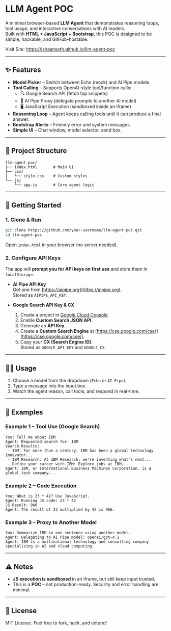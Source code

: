 # LLM Agent POC

A minimal browser-based **LLM Agent** that demonstrates reasoning loops, tool usage, and interactive conversations with AI models.  
Built with **HTML + JavaScript + Bootstrap**, this POC is designed to be simple, hackable, and GitHub-hostable.

Visit Site: https://ishaanseth.github.io/llm-agent-poc

---

## ✨ Features
- **Model Picker** – Switch between Echo (mock) and AI Pipe models.  
- **Tool Calling** – Supports OpenAI-style tool/function calls:  
  - 🔍 Google Search API (fetch top snippets)  
  - 🔗 AI Pipe Proxy (delegate prompts to another AI model)  
  - 🖥️ JavaScript Execution (sandboxed inside an iframe)  
- **Reasoning Loop** – Agent keeps calling tools until it can produce a final answer.  
- **Bootstrap Alerts** – Friendly error and system messages.  
- **Simple UI** – Chat window, model selector, send box.  

---

## 📂 Project Structure
```
llm-agent-poc/
├── index.html       # Main UI
├── css/
│   └── style.css    # Custom styles
└── js/
    └── app.js       # Core agent logic
```

---

## 🚀 Getting Started

### 1. Clone & Run
```bash
git clone https://github.com/your-username/llm-agent-poc.git
cd llm-agent-poc
```

Open `index.html` in your browser (no server needed).  

### 2. Configure API Keys
The app will **prompt you for API keys on first use** and store them in `localStorage`.

- **AI Pipe API Key**  
  Get one from [https://aipipe.org](https://aipipe.org).  
  Stored as `AIPIPE_API_KEY`.  

- **Google Search API Key & CX**  
  1. Create a project in [Google Cloud Console](https://console.cloud.google.com/).  
  2. Enable **Custom Search JSON API**.  
  3. Generate an **API Key**.  
  4. Create a **Custom Search Engine** at [https://cse.google.com/cse/](https://cse.google.com/cse/).  
  5. Copy your **CX (Search Engine ID)**.  
  Stored as `GOOGLE_API_KEY` and `GOOGLE_CX`.  

---

## 🧑‍💻 Usage

1. Choose a model from the dropdown (`Echo` or `AI Pipe`).  
2. Type a message into the input box.  
3. Watch the agent reason, call tools, and respond in real-time.  

---

## 📖 Examples

### Example 1 – Tool Use (Google Search)
```
You: Tell me about IBM
Agent: Requested search for: IBM
Search Results:
 - IBM: For more than a century, IBM has been a global technology innovator...
 - IBM Research: At IBM Research, we're inventing what's next...
 - Define your career with IBM: Explore jobs at IBM...
Agent: IBM, or International Business Machines Corporation, is a global tech company...
```

### Example 2 – Code Execution
```
You: What is 23 * 42? Use JavaScript.
Agent: Running JS code: 23 * 42
JS Result: 966
Agent: The result of 23 multiplied by 42 is 966.
```

### Example 3 – Proxy to Another Model
```
You: Summarize IBM in one sentence using another model.
Agent: Delegating to AI Pipe model: openai/gpt-4.1
Agent: IBM is a multinational technology and consulting company specializing in AI and cloud computing.
```

---

## ⚠️ Notes
- **JS execution is sandboxed** in an iframe, but still keep input trusted.  
- This is a **POC** – not production-ready. Security and error handling are minimal.  

---

## 📜 License
MIT License. Feel free to fork, hack, and extend!
